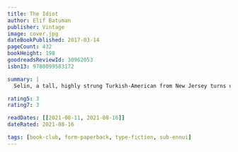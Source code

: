 ```yaml
---
title: The Idiot
author: Elif Batuman
publisher: Vintage
image: cover.jpg
dateBookPublished: 2017-03-14
pageCount: 432
bookHeight: 198
goodreadsReviewId: 30962053
isbn13: 9780099583172

summary: |
  Selin, a tall, highly strung Turkish-American from New Jersey turns up at Harvard and finds herself dangerously overwhelmed by the challenges and possibilities of adulthood. She studies linguistics and literature, and spends a lot of time thinking about what language – and languages – can and cannot do. Along the way she befriends Svetlana, a cosmopolitan Serb, and obsesses over Ivan, a mathematician from Hungary. Selin ponders profound questions about how culture and language shape who we are, how difficult it is to be a failed writer, and how baffling love is. At once clever and clueless, Batuman’s heroine shows us with perfect hilarity and soulful inquisitiveness just how messy it can be to forge a self.

rating5: 3
rating7: 3

readDates: [[2021-08-11, 2021-08-16]]
dateRated: 2021-08-16

tags: [book-club, form-paperback, type-fiction, sub-ennui]
---
```

